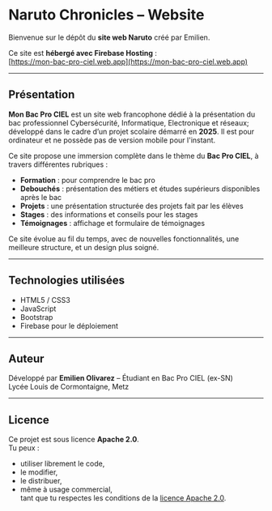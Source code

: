 # Naruto Chronicles – Website

Bienvenue sur le dépôt du **site web Naruto** créé par Emilien.

Ce site est **hébergé avec Firebase Hosting** :  
[https://mon-bac-pro-ciel.web.app](https://mon-bac-pro-ciel.web.app)

---

## Présentation

**Mon Bac Pro CIEL** est un site web francophone dédié à la présentation du bac professionnel Cybersécurité, Informatique, Electronique et réseaux; développé dans le cadre d’un projet scolaire démarré en **2025**. Il est pour ordinateur et ne possède pas de version mobile pour l'instant.

Ce site propose une immersion complète dans le thème du **Bac Pro CIEL**, à travers différentes rubriques :

- **Formation** : pour comprendre le bac pro 
- **Debouchés** : présentation des métiers et études supérieurs disponibles après le bac  
- **Projets** : une présentation structurée des projets fait par les élèves  
- **Stages** : des informations et conseils pour les stages
- **Témoignages** : affichage et formulaire de témoignages

Ce site évolue au fil du temps, avec de nouvelles fonctionnalités, une meilleure structure, et un design plus soigné.

---

## Technologies utilisées

- HTML5 / CSS3
- JavaScript
- Bootstrap
- Firebase pour le déploiement

---

## Auteur

Développé par **Emilien Olivarez** – Étudiant en Bac Pro CIEL (ex-SN)  
Lycée Louis de Cormontaigne, Metz

---

## Licence

Ce projet est sous licence **Apache 2.0**.  
Tu peux :
- utiliser librement le code,
- le modifier,
- le distribuer,
- même à usage commercial,  
tant que tu respectes les conditions de la [licence Apache 2.0](https://www.apache.org/licenses/LICENSE-2.0).
